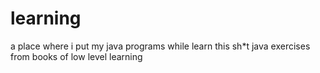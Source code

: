 # learning
a place where i put my java programs while learn this sh*t
java exercises from books of low level learning
